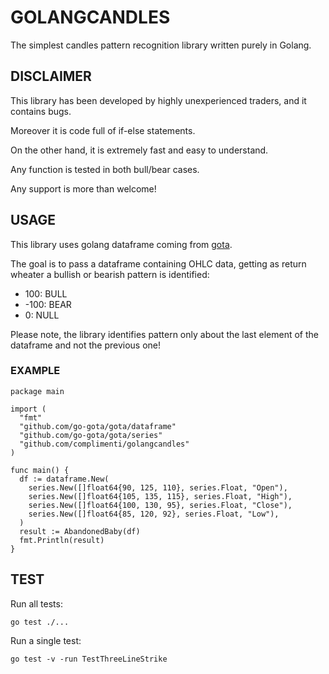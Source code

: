 # GOLANGCANDLES

The simplest candles pattern recognition library written purely in Golang.

## DISCLAIMER

This library has been developed by highly unexperienced traders, and it contains bugs.

Moreover it is code full of if-else statements.

On the other hand, it is extremely fast and easy to understand.

Any function is tested in both bull/bear cases.

Any support is more than welcome!

## USAGE

This library uses golang dataframe coming from [gota](https://github.com/go-gota/gota).

The goal is to pass a dataframe containing OHLC data, getting as return wheater a bullish or bearish pattern is identified:

- 100: BULL
- -100: BEAR
- 0: NULL

Please note, the library identifies pattern only about the last element of the dataframe and not the previous one!

### EXAMPLE

```golang
package main

import (
  "fmt"
  "github.com/go-gota/gota/dataframe"
  "github.com/go-gota/gota/series"
  "github.com/complimenti/golangcandles"
)

func main() {
  df := dataframe.New(
    series.New([]float64{90, 125, 110}, series.Float, "Open"),
    series.New([]float64{105, 135, 115}, series.Float, "High"),
    series.New([]float64{100, 130, 95}, series.Float, "Close"),
    series.New([]float64{85, 120, 92}, series.Float, "Low"),
  )
  result := AbandonedBaby(df)
  fmt.Println(result)
}
```

## TEST

Run all tests:

```shell
go test ./...
```

Run a single test:

```shell
go test -v -run TestThreeLineStrike
```
